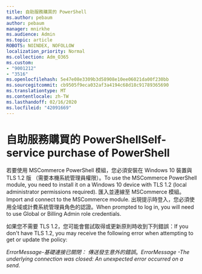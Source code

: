 ```yaml
---
title: 自助服務購買的 PowerShell
ms.author: pebaum
author: pebaum
manager: mnirkhe
ms.audience: Admin
ms.topic: article
ROBOTS: NOINDEX, NOFOLLOW
localization_priority: Normal
ms.collection: Adm_O365
ms.custom:
- "9001212"
- "3516"
ms.openlocfilehash: 5e47e08e3309b3d58908e10ee06021da00f230bb
ms.sourcegitcommit: cb9505f9eca032af3a4194c68d18c91789365690
ms.translationtype: MT
ms.contentlocale: zh-TW
ms.lasthandoff: 02/16/2020
ms.locfileid: "42091669"
---
```

# <a name="self-service-purchase-of-powershell"></a><span data-ttu-id="9e709-102">自助服務購買的 PowerShell</span><span class="sxs-lookup"><span data-stu-id="9e709-102">Self-service purchase of PowerShell</span></span>

<span data-ttu-id="9e709-103">若要使用 MSCommerce PowerShell 模組，您必須安裝在 Windows 10 裝置與 TLS 1.2 版 （需要本機系統管理員權限）。</span><span class="sxs-lookup"><span data-stu-id="9e709-103">To use the MSCommerce PowerShell module, you need to install it on a Windows 10 device with TLS 1.2 (local administrator permissions required).</span></span>  <span data-ttu-id="9e709-104">匯入並連線至 MSCommerce 模組。</span><span class="sxs-lookup"><span data-stu-id="9e709-104">Import and connect to the MSCommerce module.</span></span>  <span data-ttu-id="9e709-105">出現提示時登入，您必須使用全域或計費系統管理員角色的認證。</span><span class="sxs-lookup"><span data-stu-id="9e709-105">When prompted to log in, you will need to use Global or Billing Admin role credentials.</span></span>  

<span data-ttu-id="9e709-106">如果您不需要 TLS 1.2，您可能會嘗試取得或更新原則時收到下列錯誤：</span><span class="sxs-lookup"><span data-stu-id="9e709-106">If you don't have TLS 1.2, you may receive the following error when attempting to get or update the policy:</span></span>

<span data-ttu-id="9e709-107">*ErrorMessage-基礎連接已關閉： 傳送發生意外的錯誤*。</span><span class="sxs-lookup"><span data-stu-id="9e709-107">*ErrorMessage -The underlying connection was closed: An unexpected error occurred on a send*.</span></span>



